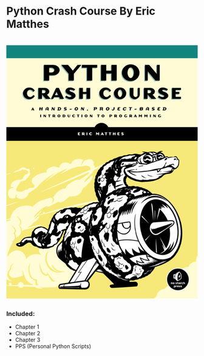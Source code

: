 Python Crash Course By Eric Matthes
=
![alt text](Images/cover.png)
= 
### Included:
- Chapter 1
- Chapter 2
- Chapter 3
- PPS (Personal Python Scripts)
